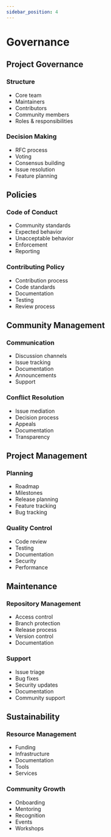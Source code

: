 ```yaml
---
sidebar_position: 4
---
```


# Governance

## Project Governance

### Structure
- Core team
- Maintainers
- Contributors
- Community members
- Roles & responsibilities

### Decision Making
- RFC process
- Voting
- Consensus building
- Issue resolution
- Feature planning

## Policies

### Code of Conduct
- Community standards
- Expected behavior
- Unacceptable behavior
- Enforcement
- Reporting

### Contributing Policy
- Contribution process
- Code standards
- Documentation
- Testing
- Review process

## Community Management

### Communication
- Discussion channels
- Issue tracking
- Documentation
- Announcements
- Support

### Conflict Resolution
- Issue mediation
- Decision process
- Appeals
- Documentation
- Transparency

## Project Management

### Planning
- Roadmap
- Milestones
- Release planning
- Feature tracking
- Bug tracking

### Quality Control
- Code review
- Testing
- Documentation
- Security
- Performance

## Maintenance

### Repository Management
- Access control
- Branch protection
- Release process
- Version control
- Documentation

### Support
- Issue triage
- Bug fixes
- Security updates
- Documentation
- Community support

## Sustainability

### Resource Management
- Funding
- Infrastructure
- Documentation
- Tools
- Services

### Community Growth
- Onboarding
- Mentoring
- Recognition
- Events
- Workshops 